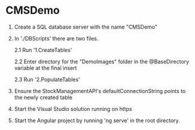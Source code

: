 # CMSDemo

1. Create a SQL database server with the name "CMSDemo"

2. In './DBScripts' there are two files.
   
	2.1 Run '1.CreateTables'
   
	2.2 Enter directory for the "DemoImages" folder in the @BaseDirectory variable at the final insert
   
	2.3 Run '2.PopulateTables'

4. Ensure the StockManagementAPI's defaultConnectionString points to the newly created table

5. Start the Visual Studio solution running on https

6. Start the Angular project by running 'ng serve' in the root directory.
